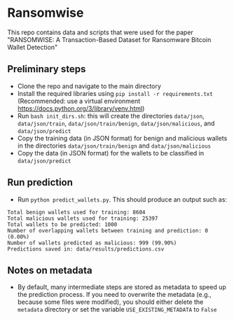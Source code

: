 # Ransomwise

This repo contains data and scripts that were used for the paper "RANSOMWISE: A Transaction-Based Dataset for Ransomware Bitcoin Wallet Detection" 


## Preliminary steps
- Clone the repo and navigate to the main directory
- Install the required libraries using `pip install -r requirements.txt` (Recommended: use a virtual environment https://docs.python.org/3/library/venv.html)
- Run `bash init_dirs.sh`: this will create the directories `data/json`, `data/json/train`, `data/json/train/benign`, `data/json/malicious`, and `data/json/predict`
- Copy the training data (in JSON format) for benign and malicious wallets in the directories `data/json/train/benign` and `data/json/malicious`
- Copy the data (in JSON format) for the wallets to be classified in `data/json/predict`

## Run prediction
- Run `python predict_wallets.py`. This should produce an output such as:
```
Total benign wallets used for training: 8604
Total malicious wallets used for training: 25397
Total wallets to be predicted: 1000
Number of overlapping wallets between training and prediction: 0 (0.00%)
Number of wallets predicted as malicious: 999 (99.90%)
Predictions saved in: data/results/predictions.csv
```

## Notes on metadata
- By default, many intermediate steps are stored as metadata to speed up the prediction process. If you need to overwrite the metadata (e.g., because some files were modified), you should either delete the `metadata` directory or set the variable `USE_EXISTING_METADATA` to `False` 